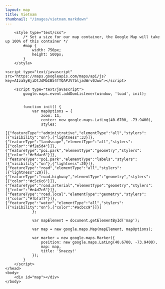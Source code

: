```yaml
---
layout: map
title: Vietnam
thumbnail: "/images/vietnam.markdown"
---
```

<html>
    <head>
        
        <style type="text/css">
            /* Set a size for our map container, the Google Map will take up 100% of this container */
            #map {
                width: 750px;
                height: 500px;
            }
        </style>
	
	<script type="text/javascript" src="https://maps.googleapis.com/maps/api/js?key=AIzaSyBjiDtJdMbIB54fTQAPJV7bljadWrv0Jww"></script>
        
        <script type="text/javascript">
            google.maps.event.addDomListener(window, 'load', init);

        
            function init() {
                var mapOptions = {
                    zoom: 11,
                    center: new google.maps.LatLng(40.6700, -73.9400),
                    styles: 
		    	[{"featureType":"administrative","elementType":"all","stylers":[{"visibility":"on"},{"lightness":33}]},		{"featureType":"landscape","elementType":"all","stylers":[{"color":"#f2e5d4"}]},{"featureType":"poi.park","elementType":"geometry","stylers":[{"color":"#c5dac6"}]},{"featureType":"poi.park","elementType":"labels","stylers":[{"visibility":"on"},{"lightness":20}]},{"featureType":"road","elementType":"all","stylers":[{"lightness":20}]},{"featureType":"road.highway","elementType":"geometry","stylers":[{"color":"#c5c6c6"}]},{"featureType":"road.arterial","elementType":"geometry","stylers":[{"color":"#e4d7c6"}]},{"featureType":"road.local","elementType":"geometry","stylers":[{"color":"#fbfaf7"}]},{"featureType":"water","elementType":"all","stylers":[{"visibility":"on"},{"color":"#acbcc9"}]}]
                };

                var mapElement = document.getElementById('map');

                var map = new google.maps.Map(mapElement, mapOptions);

                var marker = new google.maps.Marker({
                    position: new google.maps.LatLng(40.6700, -73.9400),
                    map: map,
                    title: 'Snazzy!'
                });
            }
        </script>
    </head>
    <body>
        <div id="map"></div>
    </body>
</html>

